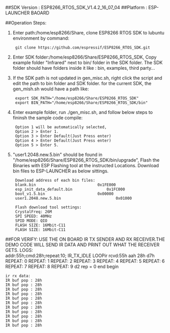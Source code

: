 ##SDK Version : ESP8266_RTOS_SDK_V1.4.2_16_07_04
##Platform : ESP-LAUNCHER BAOARD

##Operation Steps:

1. Enter path:/home/esp8266/Share, clone ESP8266 RTOS SDK to lubuntu environment by command: 
       
		git clone https://github.com/espressif/ESP8266_RTOS_SDK.git 
	   
2. Enter SDK folder:/home/esp8266/Share/ESP8266_RTOS_SDK, Copy example folder "Infrared" next to bin/ folder in the SDK folder. The SDK folder should have folders inside it like : bin, examples, third party...

3. If the SDK path is not updated in gen_misc.sh, right click the script and edit the path to bin folder and SDK folder. for the current SDK, the gen_mish.sh would have a path like:
       
		export SDK_PATH="/home/esp8266/Share/ESP8266_RTOS_SDK"
		export BIN_PATH="/home/esp8266/Share/ESP8266_RTOS_SDK/bin"
	   
4. Enter example folder, run ./gen_misc.sh, and follow below steps to fininsh the sample code compile:
	
		Option 1 will be automatically selected, 
		Option 2 > Enter 1. 
		Option 3 > Enter Default(Just Press enter)
		Option 4 > Enter Default(Just Press enter)
		Option 5 > Enter 5.
	   
5. "user1.2048.new.5.bin" should be found in "/home/esp8266/Share/ESP8266_RTOS_SDK/bin/upgrade", Flash the Binaries with ESP Flashing tool at the instructed Locations. Download bin files to ESP-LAUNCHER as below sittings.
		
		Download address of each bin files:
		blank.bin				            0x1FE000
		esp_init_data_default.bin			    0x1FC000
		boot_v1.5.bin					    0x00000
		user1.2048.new.5.bin			            0x01000
		
		Flash download tool settings:
		CrystalFreq: 26M
		SPI SPEED: 40MHz
		SPID MODE: QIO
		FLASH SIZE: 16Mbit-C11
		FLASH SIZE: 16Mbit-C11
##FOR VERIFY: 
USE THE ON BOARD IR TX SENDER AND RX RECEIVER.THE DEMO CODE WILL SEND IR DATA AND PRINT OUT WHAT THE RECEIVER GETS.
   LOGS:  
	addr:55h;cmd:28h;repeat:10;
	IR_TX_IDLE LOOPir rcvd:55h aah 28h d7h 
	REPEAT: 0
	REPEAT: 1
	REPEAT: 2
	REPEAT: 3
	REPEAT: 4
	REPEAT: 5
	REPEAT: 6
	REPEAT: 7
	REPEAT: 8
	REPEAT: 9
	d2
	rep = 0  end 
	begin
	
	ir rx data:
	IR buf pop : 28h 
	IR buf pop : 28h 
	IR buf pop : 28h 
	IR buf pop : 28h 
	IR buf pop : 28h 
	IR buf pop : 28h 
	IR buf pop : 28h 
	IR buf pop : 28h 
	IR buf pop : 28h 
	IR buf pop : 28h 
	IR buf pop : 28h 

    
